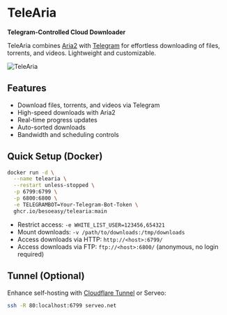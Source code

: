 # TeleAria

**Telegram-Controlled Cloud Downloader**

TeleAria combines [Aria2](https://aria2.github.io/) with [Telegram](https://telegram.org/) for effortless downloading of files, torrents, and videos. Lightweight and customizable.

![TeleAria](https://github.com/user-attachments/assets/8f1165c5-f880-4efb-96aa-af9cfb8a4a49)

## Features

- Download files, torrents, and videos via Telegram
- High-speed downloads with Aria2
- Real-time progress updates
- Auto-sorted downloads
- Bandwidth and scheduling controls

## Quick Setup (Docker)

```bash
docker run -d \
  --name telearia \
  --restart unless-stopped \
  -p 6799:6799 \
  -p 6800:6800 \
  -e TELEGRAMBOT=Your-Telegram-Bot-Token \
  ghcr.io/besoeasy/telearia:main
```

- Restrict access: `-e WHITE_LIST_USER=123456,654321`
- Mount downloads: `-v /path/to/downloads:/tmp/downloads`
- Access downloads via HTTP: `http://<host>:6799/`
- Access downloads via FTP: `ftp://<host>:6800/` (anonymous, no login required)

## Tunnel (Optional)

Enhance self-hosting with [Cloudflare Tunnel](https://developers.cloudflare.com/cloudflare-one/connections/connect-apps/) or Serveo:

```bash
ssh -R 80:localhost:6799 serveo.net
```
